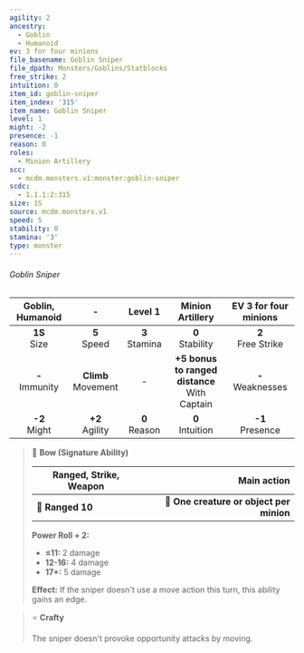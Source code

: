 ```yaml
---
agility: 2
ancestry:
  - Goblin
  - Humanoid
ev: 3 for four minions
file_basename: Goblin Sniper
file_dpath: Monsters/Goblins/Statblocks
free_strike: 2
intuition: 0
item_id: goblin-sniper
item_index: '315'
item_name: Goblin Sniper
level: 1
might: -2
presence: -1
reason: 0
roles:
  - Minion Artillery
scc:
  - mcdm.monsters.v1:monster:goblin-sniper
scdc:
  - 1.1.1:2:315
size: 1S
source: mcdm.monsters.v1
speed: 5
stability: 0
stamina: '3'
type: monster
---
```


###### Goblin Sniper

|  Goblin, Humanoid   |            -            |      Level 1       |                 Minion Artillery                  | EV 3 for four minions  |
| :-----------------: | :---------------------: | :----------------: | :-----------------------------------------------: | :--------------------: |
|  **1S**<br/> Size   |    **5**<br/> Speed     | **3**<br/> Stamina |               **0**<br/> Stability                | **2**<br/> Free Strike |
| **-**<br/> Immunity | **Climb**<br/> Movement |         -          | **+5 bonus to ranged distance**<br/> With Captain | **-**<br/> Weaknesses  |
|  **-2**<br/> Might  |   **+2**<br/> Agility   | **0**<br/> Reason  |               **0**<br/> Intuition                |  **-1**<br/> Presence  |

> 🏹 **Bow (Signature Ability)**
>
> | **Ranged, Strike, Weapon** |                          **Main action** |
> | -------------------------- | ---------------------------------------: |
> | **📏 Ranged 10**           | **🎯 One creature or object per minion** |
>
> **Power Roll + 2:**
>
> - **≤11:** 2 damage
> - **12-16:** 4 damage
> - **17+:** 5 damage
>
> **Effect:** If the sniper doesn't use a move action this turn, this ability gains an edge.

> ⭐️ **Crafty**
>
> The sniper doesn't provoke opportunity attacks by moving.
